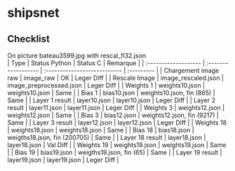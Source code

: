 # shipsnet

## Checklist
On picture bateau3599.jpg with rescal_fl32.json  
| Type                 | Status Python       | Status C                     | Remarque   |
| :------------------- | :------------------ | :--------------------------- | :--------- |
| Chargement image raw | image_raw           | OK                           | Leger Diff |
| Rescale Image        | image_rescaled.json | image_preprocessed.json      | Leger Diff |
| Weights 1            | weights10.json      | weights10.json               | Same       |
| Bias 1               | bias10.json         | weights10.json, fin (865)    | Same       |
| Layer 1 result       | layer10.json        | layer10.json                 | Leger Diff |
| Layer 2 result       | layer11.json        | layer11.json                 | Leger Diff |
| Weights 3            | weights12.json      | weights12.json               | Same       |
| Bias 3               | bias12.json         | weights12.json, fin (9217)   | Same       |
| Layer 3 result       | layer12.json        | layer12.json                 | Leger Diff |
| Weights 18           | weights18.json      | weights18.json               | Same       |
| Bias 18              | bias18.json         | weigths18.json, fin (200705) | Same       |
| Layer 18 result      | layer18.json        | layer18.json                 | Val Diff   |
| Weights 19           | weights19.json      | weights19.json               | Same       |
| Bias 19              | bias19.json         | weigths19.json, fin (65)     | Same       |
| Layer 19 result      | layer19.json        | layer19.json                 | Leger Diff |
